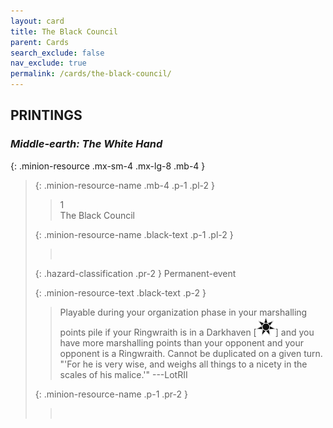 ```yaml
---
layout: card
title: The Black Council
parent: Cards
search_exclude: false
nav_exclude: true
permalink: /cards/the-black-council/
---
```


## PRINTINGS


### _Middle-earth: The White Hand_

{: .minion-resource .mx-sm-4 .mx-lg-8 .mb-4 }
> {: .minion-resource-name .mb-4 .p-1 .pl-2 }
> > <div class="hazard-mp">1</div>
> > <div class="card-name">The Black Council</div>
>
> {: .minion-resource-name .black-text .p-1 .pl-2 }
> > &nbsp;
>
> {: .hazard-classification .pr-2 }
> Permanent-event
>
> {: .minion-resource-text .black-text .p-2 }
> > Playable during your organization phase in your marshalling points pile if your Ringwraith is in a Darkhaven \[![](/assets/images/dark-haven.svg)] and you have more marshalling points than your opponent and your opponent is a Ringwraith. Cannot be duplicated on a given turn.  "'For he is very wise, and weighs all things to a nicety in the scales of his malice.'" ---LotRII 
> 
> {: .minion-resource-name .p-1 .pr-2 }
> > <div class="card-shield"></div>
> > <div class="card-corruption-white">&nbsp;</div>
